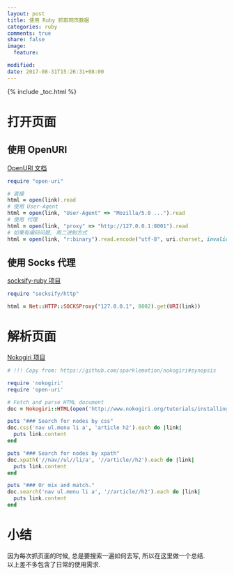 ```yaml
---
layout: post
title: 使用 Ruby 抓取网页数据
categories: ruby
comments: true
share: false
image:
  feature:

modified:
date: 2017-08-31T15:26:31+08:00
---
```


{% include _toc.html %}

# 打开页面

## 使用 OpenURI

[OpenURI 文档](https://docs.ruby-lang.org/en/trunk/OpenURI.html)

~~~ ruby
require "open-uri"

# 直接
html = open(link).read
# 使用 User-Agent
html = open(link, "User-Agent" => "Mozilla/5.0 ...").read
# 使用 代理
html = open(link, "proxy" => "http://127.0.0.1:8001").read
# 如果有编码问题, 用二进制方式
html = open(link, "r:binary").read.encode("utf-8", uri.charset, invalid: :replace, undef: :replace)
~~~

## 使用 Socks 代理

[socksify-ruby 项目](https://github.com/astro/socksify-ruby)

~~~ ruby
require "socksify/http"

html = Net::HTTP::SOCKSProxy("127.0.0.1", 8002).get(URI(link))
~~~

# 解析页面

[Nokogiri 项目](https://github.com/sparklemotion/nokogiri)


~~~ ruby
# !!! Copy from: https://github.com/sparklemotion/nokogiri#synopsis

require 'nokogiri'
require 'open-uri'

# Fetch and parse HTML document
doc = Nokogiri::HTML(open('http://www.nokogiri.org/tutorials/installing_nokogiri.html'))

puts "### Search for nodes by css"
doc.css('nav ul.menu li a', 'article h2').each do |link|
  puts link.content
end

puts "### Search for nodes by xpath"
doc.xpath('//nav//ul//li/a', '//article//h2').each do |link|
  puts link.content
end

puts "### Or mix and match."
doc.search('nav ul.menu li a', '//article//h2').each do |link|
  puts link.content
end
~~~

# 小结
因为每次抓页面的时候, 总是要搜索一遍如何去写, 所以在这里做一个总结.  
以上差不多包含了日常的使用需求.
